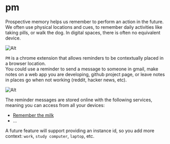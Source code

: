 pm
==

Prospective memory helps us remember to perform an action in the future.  We often use physical locations and cues, 
to remember daily activities like taking pills, or walk the dog.  In digital spaces, there is often no equivalent device.

![Alt](https://raw.github.com/chrisparnin/pm/master/img/github.png)

`PM` is a chrome extension that allows reminders to be contextually placed in a browser location.  
You could use a reminder to send a message to someone in gmail, make notes on a web app you are developing, 
github project page, or leave notes in places go when not working (reddit, hacker news, etc).

![Alt](https://raw.github.com/chrisparnin/pm/master/img/twitter.png)

The reminder messages are stored online with the following services, meaning you can access from all your devices:

- [Remember the milk](http://www.rememberthemilk.com/)
- ...

A future feature will support providing an instance id, so you add more context: `work`, `study computer`, `laptop`, etc.
